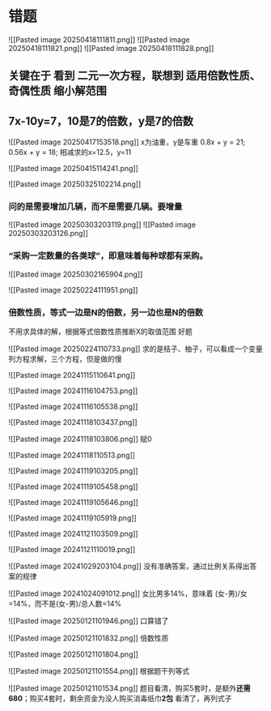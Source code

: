 # 错题

![[Pasted image 20250418111811.png]]
![[Pasted image 20250418111821.png]]
![[Pasted image 20250418111828.png]]
## 关键在于 看到 二元一次方程，联想到 适用倍数性质、奇偶性质 缩小解范围
## 7x-10y=7，10是7的倍数，y是7的倍数

![[Pasted image 20250417153518.png]]
x为油重，y是车重
0.8x + y = 21; 0.56x + y = 18; 相减求的x=12.5，y=11

![[Pasted image 20250415114241.png]]

![[Pasted image 20250325102214.png]]
### 问的是需要增加几辆，而不是需要几辆。要增量

![[Pasted image 20250303203119.png]]
![[Pasted image 20250303203126.png]]
### “采购一定数量的各类球”，即意味着每种球都有采购。

![[Pasted image 20250302165904.png]]

![[Pasted image 20250224111951.png]]
### 倍数性质，等式一边是N的倍数，另一边也是N的倍数
不用求具体的解，根据等式倍数性质推断X的取值范围
好题

![[Pasted image 20250224110733.png]]
求的是桔子、柚子，可以看成一个变量
列方程求解，三个方程，但是做的慢

![[Pasted image 20241115110641.png]]

![[Pasted image 20241116104753.png]]

![[Pasted image 20241116105538.png]]

![[Pasted image 20241118103437.png]]

![[Pasted image 20241118103806.png]]
赋0

![[Pasted image 20241118110513.png]]

![[Pasted image 20241119103205.png]]

![[Pasted image 20241119105458.png]]

![[Pasted image 20241119105646.png]]

![[Pasted image 20241119105919.png]]

![[Pasted image 20241121103509.png]]

![[Pasted image 20241121110019.png]]

![[Pasted image 20241029203104.png]]
没有准确答案，通过比例关系得出答案的规律

![[Pasted image 20241024091012.png]]
女比男多14%，意味着 (女-男)/女=14%，而不是(女-男)/总人数=14%

![[Pasted image 20250121101946.png]]
口算错了

![[Pasted image 20250121101832.png]]
倍数性质

![[Pasted image 20250121101804.png]]

![[Pasted image 20250121101554.png]]
根据题干列等式

![[Pasted image 20250121101534.png]]
题目看清，购买5套时，是额外**还需680**；购买4套时，剩余资金为没人购买消毒纸巾**2包**
看清了，再列式子